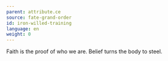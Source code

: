 ```yaml
---
parent: attribute.ce
source: fate-grand-order
id: iron-willed-training
language: en
weight: 0
---
```


Faith is the proof of who we are.
Belief turns the body to steel.
